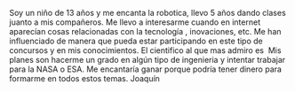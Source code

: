 Soy un niño de 13 años y me encanta la robotica, llevo 5 años dando clases juanto a mis compañeros.
Me llevo a interesarme cuando en internet aparecían cosas relacionadas con la tecnología , inovaciones, etc. Me han influenciado de manera que pueda estar participando en este tipo de concursos y en mis conocimientos.
El cientifico al que mas admiro es 
Mis planes son hacerme un grado en algún tipo de ingenieria y intentar trabajar para la NASA o ESA.
Me encantaría ganar porque podría tener dinero para formarme en todos estos temas.
Joaquín
